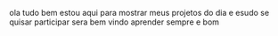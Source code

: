 ola tudo bem estou aqui para mostrar meus projetos do dia e
esudo se quisar participar sera bem vindo aprender sempre e bom
